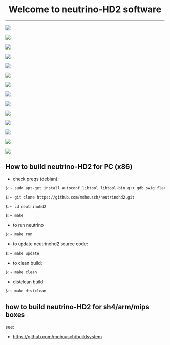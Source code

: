 
<h1 align="center">
  Welcome to neutrino-HD2 software
</h1>

-------
![](https://github.com/mohousch/neutrinohd2/blob/master/nhd2-exp/doc/resources/mainmenu.png)

![](https://github.com/mohousch/neutrinohd2/blob/master/nhd2-exp/doc/resources/channellist.png)

![](https://github.com/mohousch/neutrinohd2/blob/master/nhd2-exp/doc/resources/infoviewer.bmp)

![](https://github.com/mohousch/neutrinohd2/blob/master/nhd2-exp/doc/resources/epgview.bmp)

![](https://github.com/mohousch/neutrinohd2/blob/master/nhd2-exp/doc/resources/eventlist.bmp)

![](https://github.com/mohousch/neutrinohd2/blob/master/nhd2-exp/doc/resources/epgplus.bmp)

![](https://github.com/mohousch/neutrinohd2/blob/master/nhd2-exp/doc/resources/pluginsbrowser.bmp)

![](https://github.com/mohousch/neutrinohd2/blob/master/nhd2-exp/doc/resources/moviebrowser.bmp)

![](https://github.com/mohousch/neutrinohd2/blob/master/nhd2-exp/doc/resources/movietrailer.bmp)

![](https://github.com/mohousch/neutrinohd2/blob/master/nhd2-exp/doc/resources/movieinfowidget.bmp)

![](https://github.com/mohousch/neutrinohd2/blob/master/nhd2-exp/doc/resources/skinselect.bmp)

![](https://github.com/mohousch/neutrinohd2/blob/master/nhd2-exp/doc/resources/metrixhd.png)

![](https://github.com/mohousch/neutrinohd2/blob/master/nhd2-exp/doc/resources/KravenHD.png)

![](https://github.com/mohousch/neutrinohd2/blob/master/nhd2-exp/doc/resources/mainmenu_2.bmp)

## How to build neutrino-HD2 for PC (x86) ##

* check preqs (debian):

```bash
$:~ sudo apt-get install autoconf libtool libtool-bin g++ gdb swig flex bison make texinfo subversion intltool dialog wget cmake gperf libavformat-dev libglew-dev freeglut3-dev libcurl4-gnutls-dev libfreetype6-dev libid3tag0-dev libmad0-dev libogg-dev libpng-dev libgif-dev libjpeg-dev libflac-dev libvorbis-dev libopenthreads-dev libblkid-dev libgstreamer1.0-dev libgstreamer-plugins-base1.0-dev libgstreamer-plugins-bad1.0-dev libfribidi-dev libass-dev python-dev lua5.2 lua5.2-dev lua-json lua-expat lua-posix lua-socket lua-soap lua-curl
```

```bash
$:~ git clone https://github.com/mohousch/neutrinohd2.git
```
```bash
$:~ cd neutrinohd2
```

```bash
$:~ make
```

* to run neutrino
```bash
$:~ make run
```

* to update neutrinohd2 source code:
```bash
$:~ make update
```

* to clean build:
```bash
$:~ make clean
```

* distclean build:
```bash
$:~ make distclean
```

## how to build neutrino-HD2 for sh4/arm/mips boxes ##
see:
* https://github.com/mohousch/buildsystem






